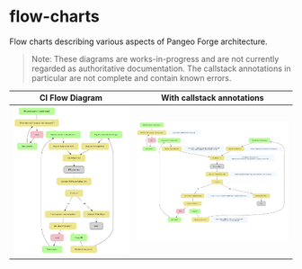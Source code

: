 # flow-charts
Flow charts describing various aspects of Pangeo Forge architecture.

> Note: These diagrams are works-in-progress and are not currently regarded as authoritative documentation. The callstack annotations in particular are not complete and contain known errors.

| CI Flow Diagram | With callstack annotations |
| --------------- | -------------------------- |
| ![CI Flow Diagram of Pangeo Forge](renders/ci-flow.png "Title") | ![CI Flow Diagram of Pangeo Forge](renders/ci-flow-with-callstack.png "Title") |